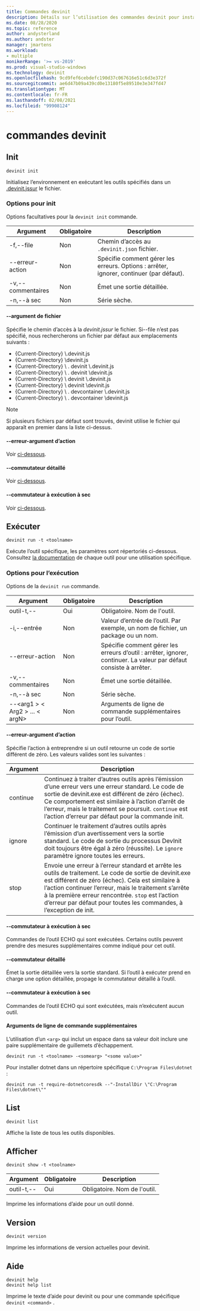 ```yaml
---
title: Commandes devinit
description: Détails sur l’utilisation des commandes devinit pour installer des composants.
ms.date: 08/28/2020
ms.topic: reference
author: andysterland
ms.author: andster
manager: jmartens
ms.workload:
- multiple
monikerRange: '>= vs-2019'
ms.prod: visual-studio-windows
ms.technology: devinit
ms.openlocfilehash: 9cd9fef6cebdefc190d37c067616e51c6d3e372f
ms.sourcegitcommit: ae6d47b09a439cd0e13180f5e89510e3e347fd47
ms.translationtype: MT
ms.contentlocale: fr-FR
ms.lasthandoff: 02/08/2021
ms.locfileid: "99908124"
---
```

# <a name="devinit-commands"></a>commandes devinit

## <a name="init"></a>Init

```console
devinit init
```

Initialisez l’environnement en exécutant les outils spécifiés dans un [.devinit.jssur](devinit-json.md) le fichier.

### <a name="options-for-init"></a>Options pour init

Options facultatives pour la `devinit init` commande.

| Argument             | Obligatoire | Description                                                               |
|----------------------|----------|---------------------------------------------------------------------------|
| -f,--file            | Non       | Chemin d’accès au `.devinit.json` fichier.                                         |
| --erreur-action       | Non       | Spécifie comment gérer les erreurs. Options : arrêter, ignorer, continuer (par défaut).|
| -v,--commentaires         | Non       | Émet une sortie détaillée.                                                      |
| -n,--à sec         | Non       | Série sèche.                                                                  |

#### <a name="--file-argument"></a>--argument de fichier

Spécifie le chemin d’accès à la _devinit.jssur_ le fichier. Si--file n’est pas spécifié, nous rechercherons un fichier par défaut aux emplacements suivants :

* {Current-Directory} \\.devinit.js
* {Current-Directory} \\devinit.js
* {Current-Directory} \\ . devinit \\.devinit.js
* {Current-Directory} \\ . devinit \\devinit.js
* {Current-Directory} \\ devinit \\.devinit.js
* {Current-Directory} \\ devinit \\devinit.js
* {Current-Directory} \\ . devcontainer \\.devinit.js
* {Current-Directory} \\ . devcontainer \\devinit.js

> [!NOTE]
> Si plusieurs fichiers par défaut sont trouvés, devinit utilise le fichier qui apparaît en premier dans la liste ci-dessus.

#### <a name="--error-action-argument"></a>--erreur-argument d’action

Voir [ci-dessous](#options-for-run).

#### <a name="--verbose-switch"></a>--commutateur détaillé

Voir [ci-dessous](#options-for-run).

#### <a name="--dry-run-switch"></a>--commutateur à exécution à sec

Voir [ci-dessous](#options-for-run).

## <a name="run"></a>Exécuter

```console
devinit run -t <toolname>
```

Exécute l’outil spécifique, les paramètres sont répertoriés ci-dessous. Consultez [la documentation](devinit-tool-list.md) de chaque outil pour une utilisation spécifique.

### <a name="options-for-run"></a>Options pour l’exécution

Options de la `devinit run` commande.

| Argument                                      | Obligatoire | Description                                                                          |
|-----------------------------------------------|----------|--------------------------------------------------------------------------------------|
| outil-t,--                                     | Oui      | Obligatoire. Nom de l'outil.                                                             |
| -i,--entrée                                    | Non       | Valeur d’entrée de l’outil. Par exemple, un nom de fichier, un package ou un nom.                     |
| --erreur-action                                | Non       | Spécifie comment gérer les erreurs d’outil : arrêter, ignorer, continuer. La valeur par défaut consiste à arrêter. |
| -v,--commentaires                                  | Non       | Émet une sortie détaillée.                                                                 |
| -n,--à sec                                  | Non       | Série sèche.                                                                             |
| --&lt;arg1 &gt; &lt; Arg2 &gt; ... &lt; argN&gt;  | Non       | Arguments de ligne de commande supplémentaires pour l’outil.                                       |

#### <a name="--error-action-argument"></a>--erreur-argument d’action

Spécifie l’action à entreprendre si un outil retourne un code de sortie différent de zéro. Les valeurs valides sont les suivantes :

| Argument | Description                                                                                                                                                                                                                                                                           |
|----------|---------------------------------------------------------------------------------------------------------------------------------------------------------------------------------------------------------------------------------------------------------------------------------------|
| continue | Continuez à traiter d’autres outils après l’émission d’une erreur vers une erreur standard. Le code de sortie de devinit.exe est différent de zéro (échec). Ce comportement est similaire à l’action d’arrêt de l’erreur, mais le traitement se poursuit. `continue` est l’action d’erreur par défaut pour la commande init.              |
| ignore   | Continuer le traitement d’autres outils après l’émission d’un avertissement vers la sortie standard. Le code de sortie du processus DevInit doit toujours être égal à zéro (réussite). Le `ignore` paramètre ignore toutes les erreurs.                                                                                                      |
| stop     | Envoie une erreur à l’erreur standard et arrête les outils de traitement. Le code de sortie de devinit.exe est différent de zéro (échec). Cela est similaire à l’action continuer l’erreur, mais le traitement s’arrête à la première erreur rencontrée. `stop` est l’action d’erreur par défaut pour toutes les commandes, à l’exception de init. |

#### <a name="--dry-run-switch"></a>--commutateur à exécution à sec

Commandes de l’outil ECHO qui sont exécutées. Certains outils peuvent prendre des mesures supplémentaires comme indiqué pour cet outil. 

#### <a name="--verbose-switch"></a>--commutateur détaillé

Émet la sortie détaillée vers la sortie standard. Si l’outil à exécuter prend en charge une option détaillée, propage le commutateur détaillé à l’outil.

#### <a name="--dry-run-switch"></a>--commutateur à exécution à sec

Commandes de l’outil ECHO qui sont exécutées, mais n’exécutent aucun outil.

#### <a name="additional-command-line-arguments"></a>Arguments de ligne de commande supplémentaires

L’utilisation d’un `<arg>` qui inclut un espace dans sa valeur doit inclure une paire supplémentaire de guillemets d’échappement.

```console
devinit run -t <toolname> -<somearg> "<some value>"
```

Pour installer dotnet dans un répertoire spécifique `C:\Program Files\dotnet` :

```console
devinit run -t require-dotnetcoresdk --"-InstallDir \"C:\Program Files\dotnet\""
```

## <a name="list"></a>List

```console
devinit list
```

Affiche la liste de tous les outils disponibles.

## <a name="show"></a>Afficher

```console
devinit show -t <toolname>
```

| Argument       | Obligatoire | Description                                                                          |
|----------------|----------|--------------------------------------------------------------------------------------|
| outil-t,--      | Oui      | Obligatoire. Nom de l'outil.                                                             |

Imprime les informations d’aide pour un outil donné.

## <a name="version"></a>Version

```console
devinit version
```

Imprime les informations de version actuelles pour devinit.

## <a name="help"></a>Aide

```console
devinit help
devinit help list
```

Imprime le texte d’aide pour devinit ou pour une commande spécifique `devinit <command>` .
 
